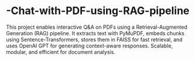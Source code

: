 # -Chat-with-PDF-using-RAG-pipeline
This project enables interactive Q&amp;A on PDFs using a Retrieval-Augmented Generation (RAG) pipeline. It extracts text with PyMuPDF, embeds chunks using Sentence-Transformers, stores them in FAISS for fast retrieval, and uses OpenAI GPT for generating context-aware responses. Scalable, modular, and efficient for document analysis.
